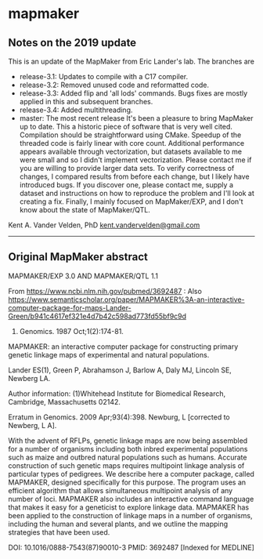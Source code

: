 # mapmaker

## Notes on the 2019 update
This is an update of the MapMaker from Eric Lander's lab. The branches are
* release-3.1: Updates to compile with a C17 compiler.
* release-3.2: Removed unused code and reformatted code. 
* release-3.3: Added flip and 'all lods' commands. Bugs fixes are mostly applied in this and subsequent branches.
* release-3.4: Added multithreading.
* master: The most recent release
It's been a pleasure to bring MapMaker up to date. This a historic piece of software that is very well cited. Compilation should be straightforward using CMake. Speedup of the threaded code is fairly linear with core count. Additional performance appears available through vectorization, but datasets available to me were small and so I didn't implement vectorization. Please contact me if you are willing to provide larger data sets. To verify correctness of changes, I compared results from before each change, but I likely have introduced bugs. If you discover one, please contact me, supply a dataset and instructions on how to reproduce the problem and I'll look at creating a fix. Finally, I mainly focused on MapMaker/EXP, and I don't know about the state of MapMaker/QTL.

Kent A. Vander Velden, PhD
kent.vandervelden@gmail.com

---

## Original MapMaker abstract

MAPMAKER/EXP 3.0 AND MAPMAKER/QTL 1.1

From https://www.ncbi.nlm.nih.gov/pubmed/3692487 :
Also https://www.semanticscholar.org/paper/MAPMAKER%3A-an-interactive-computer-package-for-maps-Lander-Green/b941c4617ef321e4d7b42c598ad773fd55bf9c9d

1. Genomics. 1987 Oct;1(2):174-81.

MAPMAKER: an interactive computer package for constructing primary genetic
linkage maps of experimental and natural populations.

Lander ES(1), Green P, Abrahamson J, Barlow A, Daly MJ, Lincoln SE, Newberg LA.

Author information: 
(1)Whitehead Institute for Biomedical Research, Cambridge, Massachusetts 02142.

Erratum in
    Genomics. 2009 Apr;93(4):398. Newburg, L [corrected to Newberg, L A].

With the advent of RFLPs, genetic linkage maps are now being assembled for a
number of organisms including both inbred experimental populations such as maize 
and outbred natural populations such as humans. Accurate construction of such
genetic maps requires multipoint linkage analysis of particular types of
pedigrees. We describe here a computer package, called MAPMAKER, designed
specifically for this purpose. The program uses an efficient algorithm that
allows simultaneous multipoint analysis of any number of loci. MAPMAKER also
includes an interactive command language that makes it easy for a geneticist to
explore linkage data. MAPMAKER has been applied to the construction of linkage
maps in a number of organisms, including the human and several plants, and we
outline the mapping strategies that have been used.

DOI: 10.1016/0888-7543(87)90010-3 
PMID: 3692487  [Indexed for MEDLINE]


